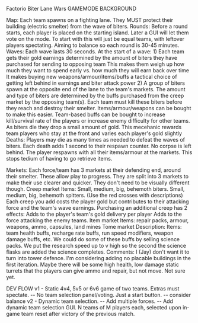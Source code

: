 Factorio Biter Lane Wars
GAMEMODE BACKGROUND

Map:        Each team spawns on a fighting lane. They MUST protect their building (electric smelter) from the wave of biters.
Rounds:     Before a round starts, each player is placed on the starting island. Later a GUI will let them vote on the mode.
            To start with this will just be equal teams, with leftover players spectating.
            Aiming to balance so each round is 30-45 minutes.
Waves:      Each wave lasts 30 seconds.
            At the start of a wave:
                1) Each team gets their gold earnings determined by the amount of biters they have purchased for sending to opposing team
                    This makes them weigh up how much they want to spend early vs. how much they will earn back over time
                    It makes buying new weapons/armour/items/buffs a tactical choice of getting left behind in earnings and biter attack power
                2) A group of biters spawn at the opposite end of the lane to the team's markets.
                The amount and type of biters are determined by the buffs purchased from the creep market by the opposing team(s).
                Each team must kill these biters before they reach and destroy their smelter.
                Items/armour/weapons can be bought to make this easier.
                Team-based buffs can be bought to increase kill/survival rate of the players or increase enemy difficulty for other teams.
            As biters die they drop a small amount of gold. This mecehanic rewards team players who stay at the front and varies each player's gold slightly
Deaths:     Players may die as many times as needed to defeat the waves of biters. Each death adds 1 second to their respawn counter.
            No corpse is left behind. The player respawns with all their items/armour at the markets. This stops tedium of having to go retrieve items.

Markets:    Each force/team has 3 markets at their defending end, around their smelter. These allow play to progress.
            They are split into 3 markets to make their use clearer and quicker. They don't need to be visually different though.
            Creep market
                Items: Small, medium, big, behemoth biters. Small, medium, big, behemoth spitters. (Use the red crosses with descriptions)
                Each creep you add costs the player gold but contributes to their attacking force and the team's wave earnings.
                Purchasing an additional creep has 2 effects:
                    Adds to the player's team's gold delivery per player
                    Adds to the force attacking the enemy teams.
            Item market
                Items: repair packs, armour, weapons, ammo, capsules, land mines
            Tome market
                Description:
                Items: team health buffs, recharge rate buffs, run speed modifiers, weapon damage buffs, etc.
                We could do some of these buffs by selling science packs. We put the research speed up to v high so the second the science flasks are added
                    the science completes.
Comments: I (Jay) don't want it to turn into tower defence. I'm considering adding no placable buildings in the first iteration.
                Maybe there will be some high health, low damage static turrets that the players can give ammo and repair, but not move. Not sure yet.


DEV FLOW
v1 - Static 4v4, 5v5 or 6v6 game of two teams. Extras must spectate.
    -- No team selection panel/voting. Just a start button.
    -- consider balance
v2 - Dynamic team selection.
    -- Add multiple forces.
    -- Add dynamic team selection GUI. N teams of M players each, selected upon in-game team reset after victory of the previous match.
